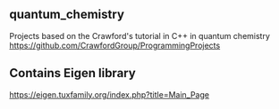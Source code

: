 ## quantum_chemistry
Projects based on the Crawford's tutorial in C++ in quantum chemistry https://github.com/CrawfordGroup/ProgrammingProjects
## Contains Eigen library 
https://eigen.tuxfamily.org/index.php?title=Main_Page